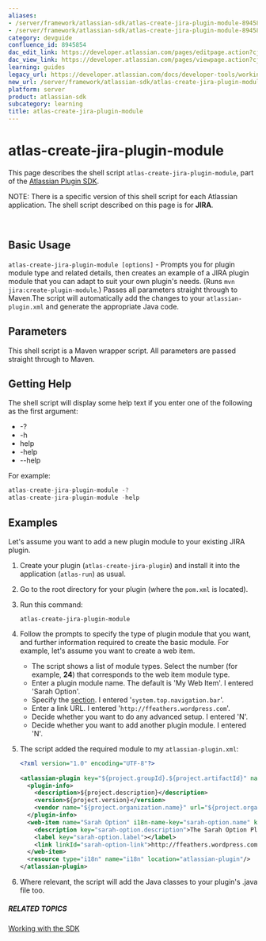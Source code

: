 ```yaml
---
aliases:
- /server/framework/atlassian-sdk/atlas-create-jira-plugin-module-8945854.html
- /server/framework/atlassian-sdk/atlas-create-jira-plugin-module-8945854.md
category: devguide
confluence_id: 8945854
dac_edit_link: https://developer.atlassian.com/pages/editpage.action?cjm=wozere&pageId=8945854
dac_view_link: https://developer.atlassian.com/pages/viewpage.action?cjm=wozere&pageId=8945854
learning: guides
legacy_url: https://developer.atlassian.com/docs/developer-tools/working-with-the-sdk/command-reference/atlas-create-jira-plugin-module
new_url: /server/framework/atlassian-sdk/atlas-create-jira-plugin-module
platform: server
product: atlassian-sdk
subcategory: learning
title: atlas-create-jira-plugin-module
---
```

# atlas-create-jira-plugin-module

This page describes the shell script `atlas-create-jira-plugin-module`, part of the [Atlassian Plugin SDK](/server/framework/atlassian-sdk/working-with-the-sdk).

NOTE: There is a specific version of this shell script for each Atlassian application. The shell script described on this page is for **JIRA**.

 

## Basic Usage

`atlas-create-jira-plugin-module [options]` - Prompts you for plugin module type and related details, then creates an example of a JIRA plugin module that you can adapt to suit your own plugin's needs. (Runs `mvn jira:create-plugin-module`.) Passes all parameters straight through to Maven.The script will automatically add the changes to your `atlassian-plugin.xml` and generate the appropriate Java code.

## Parameters

This shell script is a Maven wrapper script. All parameters are passed straight through to Maven.

## Getting Help

The shell script will display some help text if you enter one of the following as the first argument:

-   -?
-   -h
-   help
-   -help
-   --help

For example:

``` javascript
atlas-create-jira-plugin-module -?
atlas-create-jira-plugin-module -help
```

## Examples

Let's assume you want to add a new plugin module to your existing JIRA plugin.

1.  Create your plugin (`atlas-create-jira-plugin`) and install it into the application (`atlas-run`) as usual.
2.  Go to the root directory for your plugin (where the `pom.xml` is located).
3.  Run this command:

        atlas-create-jira-plugin-module

4.  Follow the prompts to specify the type of plugin module that you want, and further information required to create the basic module. For example, let's assume you want to create a web item.
    -   The script shows a list of module types. Select the number (for example, **24**) that corresponds to the web item module type.
    -   Enter a plugin module name. The default is 'My Web Item'. I entered 'Sarah Option'.
    -   Specify the [section](https://developer.atlassian.com/display/JIRADEV/Web+fragments). I entered '`system.top.navigation.bar`'.
    -   Enter a link URL. I entered '`http://ffeathers.wordpress.com`'.
    -   Decide whether you want to do any advanced setup. I entered 'N'.
    -   Decide whether you want to add another plugin module. I entered 'N'.
5.  The script added the required module to my `atlassian-plugin.xml`:

    ``` xml
    <?xml version="1.0" encoding="UTF-8"?>
     
    <atlassian-plugin key="${project.groupId}.${project.artifactId}" name="${project.name}" plugins-version="2">
      <plugin-info>
        <description>${project.description}</description>
        <version>${project.version}</version>
        <vendor name="${project.organization.name}" url="${project.organization.url}"/>
      </plugin-info>
      <web-item name="Sarah Option" i18n-name-key="sarah-option.name" key="sarah-option" section="system.top.navigation.bar" weight="1000">
        <description key="sarah-option.description">The Sarah Option Plugin</description>
        <label key="sarah-option.label"></label>
        <link linkId="sarah-option-link">http://ffeathers.wordpress.com</link>
      </web-item>
      <resource type="i18n" name="i18n" location="atlassian-plugin"/>
    </atlassian-plugin>
    ```

6.  Where relevant, the script will add the Java classes to your plugin's .java file too.

##### RELATED TOPICS

[Working with the SDK](/server/framework/atlassian-sdk/working-with-the-sdk)




































































































































































